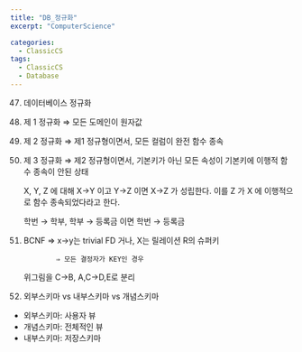 ```yaml
---
title: "DB_정규화"
excerpt: "ComputerScience"

categories:
  - ClassicCS
tags:
  - ClassicCS
  - Database
---
```


47. 데이터베이스 정규화
1. 제 1 정규화 ⇒ 모든 도메인이 원자값

    [](https://www.notion.so/6ee1b8ed43fa4cac8205d0ea9f128da2#e0c06c487b4b4a878ba8b72edb0e4830)

2. 제 2 정규화 ⇒ 제1 정규형이면서, 모든 컬럼이 완전 함수 종속

    [](https://www.notion.so/6ee1b8ed43fa4cac8205d0ea9f128da2#21bafe936ee64110b6c860f2ed3c33e9)

3. 제 3 정규화 ⇒ 제2 정규형이면서, 기본키가 아닌 모든 속성이 기본키에 이행적 함수 종속이 안된 상태

    X, Y, Z 에 대해 X->Y 이고 Y->Z 이면 X->Z 가 성립한다. 이를 Z 가 X 에 이행적으로 함수 종속되었다라고 한다.

    학번 → 학부, 학부 → 등록금 이면 학번 → 등록금

    [](https://www.notion.so/6ee1b8ed43fa4cac8205d0ea9f128da2#c7b68b32904f4efebb6d7ef7a0898f02)

4. BCNF ⇒ x→y는 trivial FD 거나, X는 릴레이션 R의 슈퍼키

               ⇒ 모든 결정자가 KEY인 경우

    [](https://www.notion.so/6ee1b8ed43fa4cac8205d0ea9f128da2#a5fdcf816c884a77bcecb9f4ce08285a)

    위그림을 C→B, A,C→D,E로 분리

15. 외부스키마 vs 내부스키마 vs 개념스키마
- 외부스키마: 사용자 뷰
- 개념스키마: 전체적인 뷰
- 내부스키마: 저장스키마
